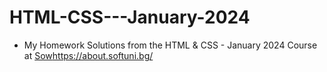 # HTML-CSS---January-2024

* My Homework Solutions from the HTML & CSS - January 2024 Course at [Sow](https://about.softuni.bg/)https://about.softuni.bg/
